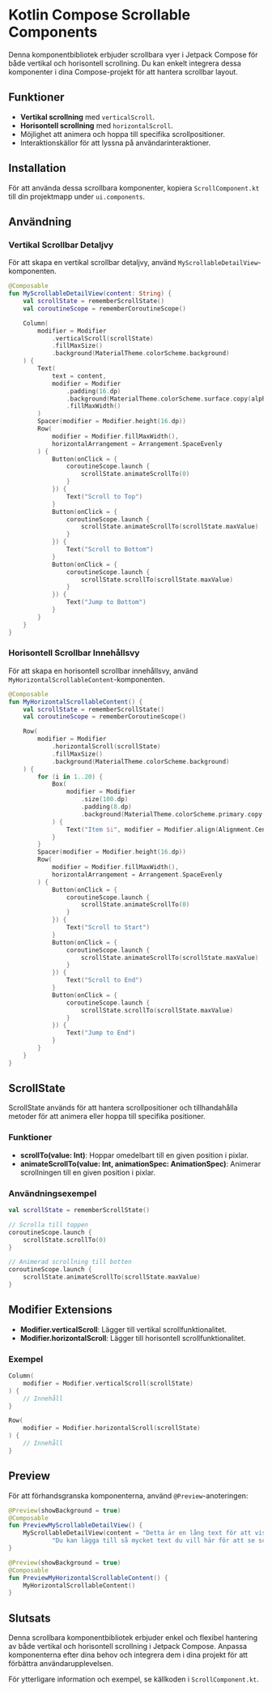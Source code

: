
# Kotlin Compose Scrollable Components

Denna komponentbibliotek erbjuder scrollbara vyer i Jetpack Compose för både vertikal och horisontell scrollning. Du kan enkelt integrera dessa komponenter i dina Compose-projekt för att hantera scrollbar layout.

## Funktioner

- **Vertikal scrollning** med `verticalScroll`.
- **Horisontell scrollning** med `horizontalScroll`.
- Möjlighet att animera och hoppa till specifika scrollpositioner.
- Interaktionskällor för att lyssna på användarinteraktioner.

## Installation

För att använda dessa scrollbara komponenter, kopiera `ScrollComponent.kt` till din projektmapp under `ui.components`.

## Användning

### Vertikal Scrollbar Detaljvy

För att skapa en vertikal scrollbar detaljvy, använd `MyScrollableDetailView`-komponenten.

```kotlin
@Composable
fun MyScrollableDetailView(content: String) {
    val scrollState = rememberScrollState()
    val coroutineScope = rememberCoroutineScope()

    Column(
        modifier = Modifier
            .verticalScroll(scrollState)
            .fillMaxSize()
            .background(MaterialTheme.colorScheme.background)
    ) {
        Text(
            text = content,
            modifier = Modifier
                .padding(16.dp)
                .background(MaterialTheme.colorScheme.surface.copy(alpha = 0.1f))
                .fillMaxWidth()
        )
        Spacer(modifier = Modifier.height(16.dp))
        Row(
            modifier = Modifier.fillMaxWidth(),
            horizontalArrangement = Arrangement.SpaceEvenly
        ) {
            Button(onClick = {
                coroutineScope.launch {
                    scrollState.animateScrollTo(0)
                }
            }) {
                Text("Scroll to Top")
            }
            Button(onClick = {
                coroutineScope.launch {
                    scrollState.animateScrollTo(scrollState.maxValue)
                }
            }) {
                Text("Scroll to Bottom")
            }
            Button(onClick = {
                coroutineScope.launch {
                    scrollState.scrollTo(scrollState.maxValue)
                }
            }) {
                Text("Jump to Bottom")
            }
        }
    }
}
```

### Horisontell Scrollbar Innehållsvy

För att skapa en horisontell scrollbar innehållsvy, använd `MyHorizontalScrollableContent`-komponenten.

```kotlin
@Composable
fun MyHorizontalScrollableContent() {
    val scrollState = rememberScrollState()
    val coroutineScope = rememberCoroutineScope()

    Row(
        modifier = Modifier
            .horizontalScroll(scrollState)
            .fillMaxSize()
            .background(MaterialTheme.colorScheme.background)
    ) {
        for (i in 1..20) {
            Box(
                modifier = Modifier
                    .size(100.dp)
                    .padding(8.dp)
                    .background(MaterialTheme.colorScheme.primary.copy(alpha = 0.3f))
            ) {
                Text("Item $i", modifier = Modifier.align(Alignment.Center))
            }
        }
        Spacer(modifier = Modifier.height(16.dp))
        Row(
            modifier = Modifier.fillMaxWidth(),
            horizontalArrangement = Arrangement.SpaceEvenly
        ) {
            Button(onClick = {
                coroutineScope.launch {
                    scrollState.animateScrollTo(0)
                }
            }) {
                Text("Scroll to Start")
            }
            Button(onClick = {
                coroutineScope.launch {
                    scrollState.animateScrollTo(scrollState.maxValue)
                }
            }) {
                Text("Scroll to End")
            }
            Button(onClick = {
                coroutineScope.launch {
                    scrollState.scrollTo(scrollState.maxValue)
                }
            }) {
                Text("Jump to End")
            }
        }
    }
}
```

## ScrollState

ScrollState används för att hantera scrollpositioner och tillhandahålla metoder för att animera eller hoppa till specifika positioner.

### Funktioner

- **scrollTo(value: Int)**: Hoppar omedelbart till en given position i pixlar.
- **animateScrollTo(value: Int, animationSpec: AnimationSpec<Float>)**: Animerar scrollningen till en given position i pixlar.

### Användningsexempel

```kotlin
val scrollState = rememberScrollState()

// Scrolla till toppen
coroutineScope.launch {
    scrollState.scrollTo(0)
}

// Animerad scrollning till botten
coroutineScope.launch {
    scrollState.animateScrollTo(scrollState.maxValue)
}
```

## Modifier Extensions

- **Modifier.verticalScroll**: Lägger till vertikal scrollfunktionalitet.
- **Modifier.horizontalScroll**: Lägger till horisontell scrollfunktionalitet.

### Exempel

```kotlin
Column(
    modifier = Modifier.verticalScroll(scrollState)
) {
    // Innehåll
}

Row(
    modifier = Modifier.horizontalScroll(scrollState)
) {
    // Innehåll
}
```

## Preview

För att förhandsgranska komponenterna, använd `@Preview`-anoteringen:

```kotlin
@Preview(showBackground = true)
@Composable
fun PreviewMyScrollableDetailView() {
    MyScrollableDetailView(content = "Detta är en lång text för att visa hur scroll fungerar i en detaljvy. " +
            "Du kan lägga till så mycket text du vill här för att se scrollbeteendet.")
}

@Preview(showBackground = true)
@Composable
fun PreviewMyHorizontalScrollableContent() {
    MyHorizontalScrollableContent()
}
```

## Slutsats

Denna scrollbara komponentbibliotek erbjuder enkel och flexibel hantering av både vertikal och horisontell scrollning i Jetpack Compose. Anpassa komponenterna efter dina behov och integrera dem i dina projekt för att förbättra användarupplevelsen.

För ytterligare information och exempel, se källkoden i `ScrollComponent.kt`.
